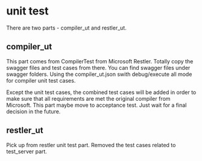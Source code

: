 # unit test
  There are two parts - compiler_ut and restler_ut. 
  
## compiler_ut 
  This part comes from CompilerTest from Microsoft Restler. Totally copy the swagger files and test cases from there.
  You can find swagger files under swagger folders. 
  Using the compiler_ut.json swith debug/execute all mode for compiler unit test cases.
  
  Except the unit test cases, the combined test cases will be added in order to make sure that all requirements are met
  the original compiler from Microsoft. This part maybe move to acceptance test. Just wait for a final decision in the future.
  

## restler_ut
  Pick up from restler unit test part. Removed the test cases related to test_server part.